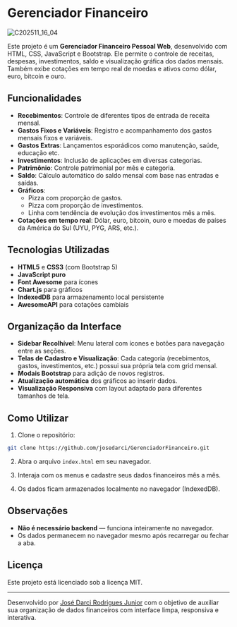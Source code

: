 # Gerenciador Financeiro
![C202511_16_04](https://github.com/user-attachments/assets/3c9124cc-fcdc-45a0-96b8-b285d4d9b56e)

Este projeto é um **Gerenciador Financeiro Pessoal Web**, desenvolvido com HTML, CSS, JavaScript e Bootstrap. Ele permite o controle de receitas, despesas, investimentos, saldo e visualização gráfica dos dados mensais. Também exibe cotações em tempo real de moedas e ativos como dólar, euro, bitcoin e ouro.

## Funcionalidades

- **Recebimentos**: Controle de diferentes tipos de entrada de receita mensal.
- **Gastos Fixos e Variáveis**: Registro e acompanhamento dos gastos mensais fixos e variáveis.
- **Gastos Extras**: Lançamentos esporádicos como manutenção, saúde, educação etc.
- **Investimentos**: Inclusão de aplicações em diversas categorias.
- **Patrimônio**: Controle patrimonial por mês e categoria.
- **Saldo**: Cálculo automático do saldo mensal com base nas entradas e saídas.
- **Gráficos**:
  - Pizza com proporção de gastos.
  - Pizza com proporção de investimentos.
  - Linha com tendência de evolução dos investimentos mês a mês.
- **Cotações em tempo real**: Dólar, euro, bitcoin, ouro e moedas de países da América do Sul (UYU, PYG, ARS, etc.).

## Tecnologias Utilizadas

- **HTML5** e **CSS3** (com Bootstrap 5)
- **JavaScript puro**
- **Font Awesome** para ícones
- **Chart.js** para gráficos
- **IndexedDB** para armazenamento local persistente
- **AwesomeAPI** para cotações cambiais

## Organização da Interface

- **Sidebar Recolhível**: Menu lateral com ícones e botões para navegação entre as seções.
- **Telas de Cadastro e Visualização**: Cada categoria (recebimentos, gastos, investimentos, etc.) possui sua própria tela com grid mensal.
- **Modais Bootstrap** para adição de novos registros.
- **Atualização automática** dos gráficos ao inserir dados.
- **Visualização Responsiva** com layout adaptado para diferentes tamanhos de tela.

## Como Utilizar

1. Clone o repositório:
```bash
git clone https://github.com/josedarci/GerenciadorFinanceiro.git
```

2. Abra o arquivo `index.html` em seu navegador.

3. Interaja com os menus e cadastre seus dados financeiros mês a mês.

4. Os dados ficam armazenados localmente no navegador (IndexedDB).

## Observações

- **Não é necessário backend** — funciona inteiramente no navegador.
- Os dados permanecem no navegador mesmo após recarregar ou fechar a aba.

## Licença

Este projeto está licenciado sob a licença MIT.

---

Desenvolvido por [José Darci Rodrigues Junior](https://github.com/josedarci) com o objetivo de auxiliar sua organização de dados financeiros com interface limpa, responsiva e interativa.

